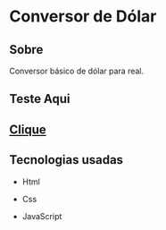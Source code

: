 # Conversor de Dólar
<h2>Sobre</h2>
<p>Conversor básico de dólar para real.</p>
<h2>Teste Aqui<h2>
 <a href="https://isaquemedeiros.github.io/Conversor_Dolar/" target="_blank"><p>Clique</a>
 <h2>Tecnologias usadas</h2>
 <ul>
   <li><P>Html</P></li>
     <li><P>Css</P></li>
     <li><P>JavaScript</P></li>
</ul>
